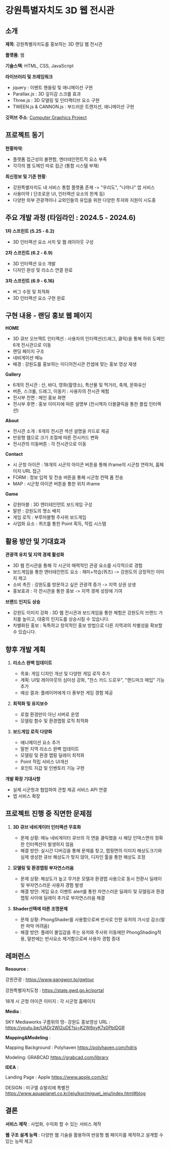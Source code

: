 # 강원특별자치도 3D 웹 전시관

## 소개

**제목**: 강원특별자치도를 홍보하는 3D 랜딩 웹 전시관

**플랫폼**: 웹

**기술스택**: HTML, CSS, JavaScript

**라이브러리 및 프레임워크**
  - jquery : 이벤트 핸들링 및 애니메이션 구현
  - Parallax.js : 3D 깊이감 스크롤 효과
  - Three.js : 3D 모델링 및 인터랙티브 요소 구현
  - TWEEN.js & CANNON.js : 부드러운 트랜지션, 애니메이션 구현

**깃허브 주소**: [Computer Graphics Project](https://github.com/Sean-Kim831/2024_Interation_Web_Project)

## 프로젝트 동기

**현황파악**: 
- 플랫폼 접근성의 불편함, 엔터테인먼트적 요소 부족
- 각각의 웹 도메인 따로 접근 (통합 시스템 부재)

**최신정보 및 기존 현황**:  
- 강원특별자치도 내 서비스 통합 플랫폼 존재 -> "우리도", "나야나" 앱 서비스
- 사용미약 ( 단조로운 UI, 인터랙션 요소의 한계 등)
- 다양한 외부 관광객이나 교외인들의 유입을 위한 다양한 투자와 지원이 시도중

## 주요 개발 과정 (타임라인 : 2024.5 - 2024.6)

**1차 스프린트 (5.25 - 6.2)**  
   - 3D 인터랙션 요소 서치 및 웹 레이아웃 구성

**2차 스프린트 (6.2 - 6.9)**  
   - 3D 인터랙션 요소 개발
   - 디자인 완성 및 리소스 연결 완료

**3차 스프린트 (6.9 - 6.16)**  
   - 버그 수정 및 최적화
   - 3D 인터랙션 요소 구현 완료

## 구현 내용 - 랜딩 홍보 웹 페이지

**HOME**  
   - 3D 큐브 오브젝트 인터랙션 : 사용자의 인터랙션(드래그, 클릭)을 통해 하위 도메인 6개 전시관으로 이동
   - 랜딩 페이지 구조
   - 네비게이션 메뉴
   - 배경 : 강원도를 홍보하는 미디어전시관 컨셉에 맞는 홍보 영상 재생

**Gallery**  
   - 6개의 전시관 : 산, 바다, 영화(촬영소), 특산물 및 먹거리, 축제, 문화유산
   - 버튼, 스크롤, 드래그, 이동키 : 사용자의 전시관 체험
   - 전시부 전면 : 메인 홍보 화면
   - 전시부 후면 : 홍보 이미지에 따른 설명부 (전시액자 더블클릭을 통한 플립 인터랙션)

**About**  
   - 전시관 소개 : 6개의 전시관 섹션 설명을 카드로 제공
   - 반응형 웹으로 크기 조절에 따른 전시카드 변화
   - 전시관의 이동버튼 : 각 전시관으로 이동

**Contact**  
   - 시 군청 아이콘 : 18개의 시군의 아이콘 버튼을 통해 iframe의 시군청 연락처, 홈페이지 URL 접근
   - FORM : 정보 입력 및 전송 버튼을 통해 시군청 컨택 폼 전송
   - MAP : 시군청 아이콘 버튼을 통한 위치 iframe

**Game**
   - 강원마블 : 3D 엔터테인먼트 보드게임 구성
   - 말판 : 강원도의 명소 배치
   - 게임 로직 : 부루마블형 주사위 보드게임
   - 사업화 요소 : 퀴즈를 통한 Point 획득, 적립 시스템

## 활용 방안 및 기대효과

**관광객 유치 및 지역 경제 활성화**  
   - 3D 웹 전시관을 통해 각 시군의 매력적인 관광 요소를 시각적으로 경험
   - 보드게임을 통한 엔터테인먼트 요소 : 재미+학습(퀴즈) -> 강원도의 긍정적인 이미지 제고
   - 소비 촉진 : 강원도를 방문하고 싶은 관광객 증가 -> 지역 상권 상생
   - 홍보효과 : 각 전시관을 통한 홍보 -> 지역 경제 성장에 기여

**브랜드 인지도 상승**  
   - 강원도 이미지 강화 : 3D 웹 전시관과 보드게임을 통한 체험은 강원도의 브랜드 가치를 높이고, 대중의 인지도를 상승시킬 수 있습니다.
   - 차별화된 홍보 : 독특하고 창의적인 홍보 방법으로 다른 지역과의 차별성을 확보할 수 있습니다.

## 향후 개발 계획

1. **리소스 완벽 업데이트**  
   - 목표: 게임 디자인 개선 및 다양한 게임 로직 추가
   - 계획: UI및 레이아웃의 심미성 강화, "찬스 카드 드로우", "랜드마크 매입" 기능 추가 
   - 예상 결과: 플레이어에게 더 풍부한 게임 경험 제공

2. **최적화 및 유지보수**  
   - 로컬 환경만이 아닌 서버로 운영
   - 모델링 함수 및 환경맵핑 로직 최적화

3. **보드게임 로직 다양화**  
   - 애니메이션 요소 추가
   - 말판 지역 리소스 완벽 업데이트
   - 모델링 및 환경 맵핑 딜레이 최적화
   - Point 적립 서비스 UI개선
   - 포인트 지갑 및 인벤토리 기능 구현

**개발 확장 기대사항**
   - 실제 시군청과 협업하여 관할 제공 서비스 API 연결
   - 앱 서비스 확장

## 프로젝트 진행 중 직면한 문제점

1. **3D 큐브 네비게이터 인터랙션 무효화**  
   - 문제 상황: 메뉴 네비게이터 큐브의 각 면을 클릭했을 시 해당 인덱스면의 정확한 인터랙션이 발생하지 않음
   - 해결 방안: 실시간 디버깅을 통해 문제를 찾고, 맵핑면의 이미지 해상도크기와 실제 생성한 큐브 해상도가 맞지 않아, 디자인 툴을 통한 해상도 조정

2. **모델링 및 환경맵핑 부자연스러움**  
   - 문제 상황: 해상도가 높고 무거운 모델과 환경맵 사용으로 동시 전환시 딜레이 및 부자연스러운 사용자 경험 발생
   - 해결 방안: 게임 요소 이벤트 alert를 통한 자연스러운 딜레이 및 모델링과 환경맵핑 사이에 딜레이 추가로 부자연스러움 해결

3. **Shader선택에 따른 조명문제**  
   - 문제 상황: PhongShader를 사용함으로써 반사로 인한 유저의 가시성 감소(말판 파악 어려움)
   - 해결 방안: 플레이 몰입감을 주는 유저와 주사위 이동에만 PhongShading적용, 말판에는 반사요소 제거함으로써 사용자 경험 증대

## 레퍼런스

**Resource** :

강원관광 :
https://www.gangwon.to/gwtour

강원특별자치도청 :
https://state.gwd.go.kr/portal

18개 시 군청 아이콘 이미지 :
각 시군청 홈페이지

**Media** : 

SKY Mediaworks
구름위의 땅- 강원도 홍보영상
URL : https://youtu.be/UADr2Wl2uDE?si=K2W6xyK7s0PbIDGR

**Mapping&Modeling** :

Mapping Background : Polyhaven
https://polyhaven.com/hdris

Modeling: GRABCAD
https://grabcad.com/library

**IDEA** : 

Landing Page : Apple https://www.apple.com/kr/

DESIGN : 미구엘 슈발리에 특별전 https://www.aquaplanet.co.kr/jeju/kor/miguel_jeju/index.html#blog

## 결론
**서비스 제작** : 
사업화, 수익화 할 수 있는 서비스 제작

**웹 구조 설계 능력** : 
다양한 웹 기술을 활용하여 반응형 웹 페이지를 제작하고 설계할 수 있는 능력 제고
